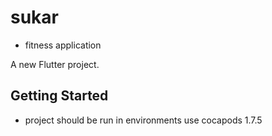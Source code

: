 # sukar
- fitness application 

A new Flutter project.

## Getting Started
- project should be run in environments use cocapods 1.7.5


